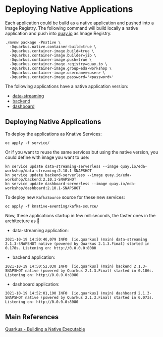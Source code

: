 # Deploying Native Applications

Each application could be build as a native application and pushed into
a Image Registry. The following command will build locally
a native application and push into [quay.io](https://quay.io/organization/eda-workshop)
as Image Registry.

```shell
./mvnw package -Pnative \
  -Dquarkus.native.container-build=true \
  -Dquarkus.container-image.build=true \
  -Dquarkus.container-image.builder=jib \
  -Dquarkus.container-image.push=true \
  -Dquarkus.container-image.registry=quay.io \
  -Dquarkus.container-image.group=eda-workshop \
  -Dquarkus.container-image.username=<user> \
  -Dquarkus.container-image.password='<password>'
```

The following applications have a native application version:

* [data-streaming](https://quay.io/repository/eda-workshop/data-streaming)
* [backend](https://quay.io/repository/eda-workshop/backend)
* [dashboard](https://quay.io/repository/eda-workshop/dashboard)

## Deploying Native Applications

To deploy the applications as Knative Services:

```shell
oc apply -f service/
```

Or if you want to reuse the same services but using the native version, you could define
with image you want to use:

```shell
kn service update data-streaming-serverless --image quay.io/eda-workshop/data-streaming:2.10.1-SNAPSHOT
kn service update backend-serverless --image quay.io/eda-workshop/backend:2.10.1-SNAPSHOT
kn service update dashboard-serverless --image quay.io/eda-workshop/dashboard:2.10.1-SNAPSHOT
```

To deploy new `KafkaSource` source for these new services:

```shell
oc apply -f knative-eventing/kafka-source/
```

Now, these applications startup in few milliseconds, the faster ones in the architecture as :rocket:

* data-streaming application:

```text
2021-10-19 14:50:40,079 INFO  [io.quarkus] (main) data-streaming 2.1.3-SNAPSHOT native (powered by Quarkus 2.1.3.Final) started in 0.178s. Listening on: http://0.0.0.0:8080
```

* backend application:

```text
2021-10-19 14:50:52,030 INFO  [io.quarkus] (main) backend 2.1.3-SNAPSHOT native (powered by Quarkus 2.1.3.Final) started in 0.106s. Listening on: http://0.0.0.0:8080
```

* dashboard application:

```text
2021-10-19 14:52:01,190 INFO  [io.quarkus] (main) dashboard 2.1.3-SNAPSHOT native (powered by Quarkus 2.1.3.Final) started in 0.073s. Listening on: http://0.0.0.0:8080
```

## Main References

[Quarkus - Building a Native Executable](https://quarkus.io/guides/building-native-image)
